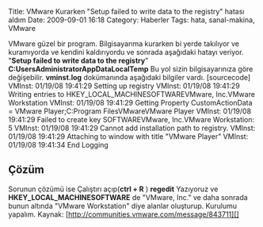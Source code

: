 Title: VMware Kurarken &quot;Setup failed to write data to the registry&quot; hatası aldım
Date: 2009-09-01 16:18
Category: Haberler
Tags: hata, sanal-makina, VMware

VMware güzel bir program. Bilgisayarıma kurarken bi yerde takılıyor ve
kuramıyorda ve kendini kaldırıyordu ve sonrada aşağıdaki hatayı veriyor.
"**Setup failed to write data to the registry**"
**C:UsersAdministratorAppDataLocalTemp** Bu yol sizin
bilgisayarınıza göre değişebilir. **vminst.log** dokümanında aşağıdaki
bilgiler vardı. [sourcecode] VMInst: 01/19/08 19:41:29 Setting up
registry VMInst: 01/19/08 19:41:29 Writing entries to
HKEY_LOCAL_MACHINESOFTWAREVMware, Inc.VMware Workstation VMInst:
01/19/08 19:41:29 Getting Property CustomActionData = VMware
Player;C:Program FilesVMwareVMware Player VMInst: 01/19/08
19:41:29 Failed to create key SOFTWAREVMware, Inc.VMware
Workstation: 5 VMInst: 01/19/08 19:41:29 Cannot add installation path to
registry. VMInst: 01/19/08 19:41:29 Attaching to window with title
"VMware Player" VMInst: 01/19/08 19:41:34 End Logging 

## Çözüm

Sorunun çözümü ise Çalıştırı açıp(**ctrl + R** ) **regedit** Yazıyoruz
ve **HKEY_LOCAL_MACHINESOFTWARE** de "VMware, Inc." ve daha sonrada
bunun altında "VMware Workstation" diye alanlar oluşturup. Kurulumu
yapalım. Kaynak: [http://communities.vmware.com/message/843711][]

  [http://communities.vmware.com/message/843711]: http://communities.vmware.com/message/843711
